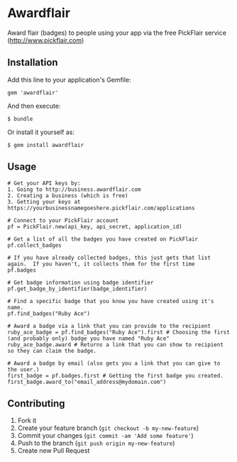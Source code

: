 # Awardflair

Award flair (badges) to people using your app via the free PickFlair service (http://www.pickflair.com)

## Installation

Add this line to your application's Gemfile:

    gem 'awardflair'

And then execute:

    $ bundle

Or install it yourself as:

    $ gem install awardflair

## Usage

    # Get your API keys by:
    1. Going to http://business.awardflair.com
    2. Creating a business (which is free)
    3. Getting your keys at https://yourbusinessnamegoeshere.pickflair.com/applications

    # Connect to your PickFlair account
    pf = PickFlair.new(api_key, api_secret, application_id)

    # Get a list of all the badges you have created on PickFlair
    pf.collect_badges

    # If you have already collected badges, this just gets that list again.  If you haven't, it collects them for the first time
    pf.badges

    # Get badge information using badge identifier
    pf.get_badge_by_identifier(badge_identifier)

    # Find a specific badge that you know you have created using it's name.
    pf.find_badges("Ruby Ace")

    # Award a badge via a link that you can provide to the recipient
    ruby_ace_badge = pf.find_badges("Ruby Ace").first # Choosing the first (and probably only) badge you have named "Ruby Ace"
    ruby_ace_badge.award # Returns a link that you can show to recipient so they can claim the badge.  

    # Award a badge by email (also gets you a link that you can give to the user.)
    first_badge = pf.badges.first # Getting the first badge you created.
    first_badge.award_to("email_address@mydomain.com")

## Contributing

1. Fork it
2. Create your feature branch (`git checkout -b my-new-feature`)
3. Commit your changes (`git commit -am 'Add some feature'`)
4. Push to the branch (`git push origin my-new-feature`)
5. Create new Pull Request
